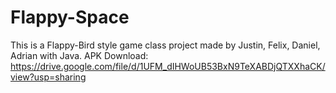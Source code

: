 # Flappy-Space
This is a Flappy-Bird style game class project made by Justin, Felix, Daniel, Adrian with Java.
APK Download: https://drive.google.com/file/d/1UFM_dIHWoUB53BxN9TeXABDjQTXXhaCK/view?usp=sharing

